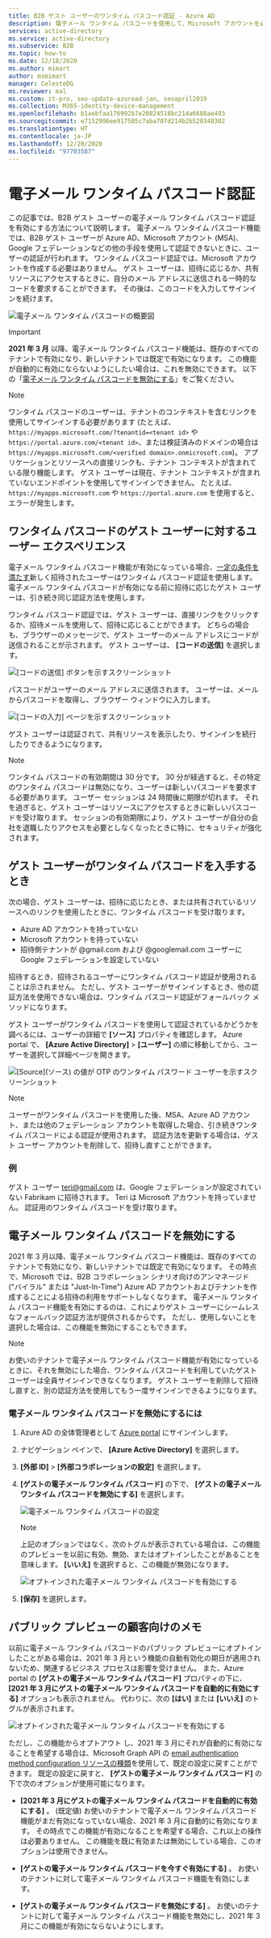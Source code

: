 ```yaml
---
title: B2B ゲスト ユーザーのワンタイム パスコード認証 - Azure AD
description: 電子メール ワンタイム パスコードを使用して、Microsoft アカウントを必要とせずに B2B ゲスト ユーザーを認証する方法について説明します。
services: active-directory
ms.service: active-directory
ms.subservice: B2B
ms.topic: how-to
ms.date: 12/18/2020
ms.author: mimart
author: msmimart
manager: CelesteDG
ms.reviewer: mal
ms.custom: it-pro, seo-update-azuread-jan, seoapril2019
ms.collection: M365-identity-device-management
ms.openlocfilehash: b1aebfaa176992b7e20824518bc214a6688ae493
ms.sourcegitcommit: e7152996ee917505c7aba707d214b2b520348302
ms.translationtype: HT
ms.contentlocale: ja-JP
ms.lasthandoff: 12/20/2020
ms.locfileid: "97703587"
---
```

# <a name="email-one-time-passcode-authentication"></a>電子メール ワンタイム パスコード認証

この記事では、B2B ゲスト ユーザーの電子メール ワンタイム パスコード認証を有効にする方法について説明します。 電子メール ワンタイム パスコード機能では、B2B ゲスト ユーザーが Azure AD、Microsoft アカウント (MSA)、Google フェデレーションなどの他の手段を使用して認証できないときに、ユーザーの認証が行われます。 ワンタイム パスコード認証では、Microsoft アカウントを作成する必要はありません。 ゲスト ユーザーは、招待に応じるか、共有リソースにアクセスするときに、自分のメール アドレスに送信される一時的なコードを要求することができます。 その後は、このコードを入力してサインインを続けます。

![電子メール ワンタイム パスコードの概要図](media/one-time-passcode/email-otp.png)

> [!IMPORTANT]
> **2021 年 3 月** 以降、電子メール ワンタイム パスコード機能は、既存のすべてのテナントで有効になり、新しいテナントでは既定で有効になります。 この機能が自動的に有効にならないようにしたい場合は、これを無効にできます。 以下の「[電子メール ワンタイム パスコードを無効にする](#disable-email-one-time-passcode)」をご覧ください。

> [!NOTE]
> ワンタイム パスコードのユーザーは、テナントのコンテキストを含むリンクを使用してサインインする必要があります (たとえば、`https://myapps.microsoft.com/?tenantid=<tenant id>` や `https://portal.azure.com/<tenant id>`、または検証済みのドメインの場合は `https://myapps.microsoft.com/<verified domain>.onmicrosoft.com`)。 アプリケーションとリソースへの直接リンクも、テナント コンテキストが含まれている限り機能します。 ゲスト ユーザーは現在、テナント コンテキストが含まれていないエンドポイントを使用してサインインできません。 たとえば、`https://myapps.microsoft.com` や `https://portal.azure.com` を使用すると、エラーが発生します。

## <a name="user-experience-for-one-time-passcode-guest-users"></a>ワンタイム パスコードのゲスト ユーザーに対するユーザー エクスペリエンス

電子メール ワンタイム パスコード機能が有効になっている場合、[一定の条件を満たす](#when-does-a-guest-user-get-a-one-time-passcode)新しく招待されたユーザーはワンタイム パスコード認証を使用します。 電子メール ワンタイム パスコードが有効になる前に招待に応じたゲスト ユーザーは、引き続き同じ認証方法を使用します。

ワンタイム パスコード認証では、ゲスト ユーザーは、直接リンクをクリックするか、招待メールを使用して、招待に応じることができます。 どちらの場合も、ブラウザーのメッセージで、ゲスト ユーザーのメール アドレスにコードが送信されることが示されます。 ゲスト ユーザーは、 **[コードの送信]** を選択します。

   ![[コードの送信] ボタンを示すスクリーンショット](media/one-time-passcode/otp-send-code.png)

パスコードがユーザーのメール アドレスに送信されます。 ユーザーは、メールからパスコードを取得し、ブラウザー ウィンドウに入力します。

   ![[コードの入力] ページを示すスクリーンショット](media/one-time-passcode/otp-enter-code.png)

ゲスト ユーザーは認証されて、共有リソースを表示したり、サインインを続行したりできるようになります。

> [!NOTE]
> ワンタイム パスコードの有効期間は 30 分です。 30 分が経過すると、その特定のワンタイム パスコードは無効になり、ユーザーは新しいパスコードを要求する必要があります。 ユーザー セッションは 24 時間後に期限が切れます。 それを過ぎると、ゲスト ユーザーはリソースにアクセスするときに新しいパスコードを受け取ります。 セッションの有効期限により、ゲスト ユーザーが自分の会社を退職したりアクセスを必要としなくなったときに特に、セキュリティが強化されます。

## <a name="when-does-a-guest-user-get-a-one-time-passcode"></a>ゲスト ユーザーがワンタイム パスコードを入手するとき

次の場合、ゲスト ユーザーは、招待に応じたとき、または共有されているリソースへのリンクを使用したときに、ワンタイム パスコードを受け取ります。

- Azure AD アカウントを持っていない
- Microsoft アカウントを持っていない
- 招待側テナントが @gmail.com および @googlemail.com ユーザーに Google フェデレーションを設定していない

招待するとき、招待されるユーザーにワンタイム パスコード認証が使用されることは示されません。 ただし、ゲスト ユーザーがサインインするとき、他の認証方法を使用できない場合は、ワンタイム パスコード認証がフォールバック メソッドになります。

ゲスト ユーザーがワンタイム パスコードを使用して認証されているかどうかを調べるには、ユーザーの詳細で **[ソース]** プロパティを確認します。 Azure portal で、 **[Azure Active Directory]**  >  **[ユーザー]** の順に移動してから、ユーザーを選択して詳細ページを開きます。

![[Source]\(ソース\) の値が OTP のワンタイム パスワード ユーザーを示すスクリーンショット](media/one-time-passcode/guest-user-properties.png)

> [!NOTE]
> ユーザーがワンタイム パスコードを使用した後、MSA、Azure AD アカウント、または他のフェデレーション アカウントを取得した場合、引き続きワンタイム パスコードによる認証が使用されます。 認証方法を更新する場合は、ゲスト ユーザー アカウントを削除して、招待し直すことができます。

### <a name="example"></a>例

ゲスト ユーザー teri@gmail.com は、Google フェデレーションが設定されていない Fabrikam に招待されます。 Teri は Microsoft アカウントを持っていません。 認証用のワンタイム パスコードを受け取ります。

## <a name="disable-email-one-time-passcode"></a>電子メール ワンタイム パスコードを無効にする

2021 年 3 月以降、電子メール ワンタイム パスコード機能は、既存のすべてのテナントで有効になり、新しいテナントでは既定で有効になります。 その時点で、Microsoft では、B2B コラボレーション シナリオ向けのアンマネージド ("バイラル" または "Just-In-Time") Azure AD アカウントおよびテナントを作成することによる招待の利用をサポートしなくなります。 電子メール ワンタイム パスコード機能を有効にするのは、これによりゲスト ユーザーにシームレスなフォールバック認証方法が提供されるからです。 ただし、使用しないことを選択した場合は、この機能を無効にすることもできます。

> [!NOTE]
>
> お使いのテナントで電子メール ワンタイム パスコード機能が有効になっているときに、それを無効にした場合、ワンタイム パスコードを利用していたゲスト ユーザーは全員サインインできなくなります。 ゲスト ユーザーを削除して招待し直すと、別の認証方法を使用してもう一度サインインできるようになります。

### <a name="to-disable-the-email-one-time-passcode-feature"></a>電子メール ワンタイム パスコードを無効にするには

1. Azure AD の全体管理者として [Azure portal](https://portal.azure.com/) にサインインします。

2. ナビゲーション ペインで、 **[Azure Active Directory]** を選択します。

3. **[外部 ID]**  >  **[外部コラボレーションの設定]** を選択します。

4. **[ゲストの電子メール ワンタイム パスコード]** の下で、 **[ゲストの電子メール ワンタイム パスコードを無効にする]** を選択します。

    ![電子メール ワンタイム パスコードの設定](media/one-time-passcode/otp-admin-settings.png)

   > [!NOTE]
   > 上記のオプションではなく、次のトグルが表示されている場合は、この機能のプレビューを以前に有効、無効、またはオプトインしたことがあることを意味します。 **[いいえ]** を選択すると、この機能が無効になります。
   >
   >![オプトインされた電子メール ワンタイム パスコードを有効にする](media/delegate-invitations/enable-email-otp-opted-in.png)

5. **[保存]** を選択します。

## <a name="note-for-public-preview-customers"></a>パブリック プレビューの顧客向けのメモ

以前に電子メール ワンタイム パスコードのパブリック プレビューにオプトインしたことがある場合は、2021 年 3 月という機能の自動有効化の期日が適用されないため、関連するビジネス プロセスは影響を受けません。 また、Azure portal の **[ゲストの電子メール ワンタイム パスコード]** プロパティの下に、 **[2021 年 3 月にゲストの電子メール ワンタイム パスコードを自動的に有効にする]** オプションも表示されません。 代わりに、次の **[はい]** または **[いいえ]** のトグルが表示されます。

![オプトインされた電子メール ワンタイム パスコードを有効にする](media/delegate-invitations/enable-email-otp-opted-in.png)

ただし、この機能からオプトアウト し、2021 年 3 月にそれが自動的に有効になることを希望する場合は、Microsoft Graph API の [email authentication method configuration リソースの種類](https://aka.ms/exid-graphemailauth)を使用して、既定の設定に戻すことができます。 既定の設定に戻すと、 **[ゲストの電子メール ワンタイム パスコード]** の下で次のオプションが使用可能になります。

- **[2021 年 3 月にゲストの電子メール ワンタイム パスコードを自動的に有効にする]** 。 (既定値) お使いのテナントで電子メール ワンタイム パスコード機能がまだ有効になっていない場合、2021 年 3 月に自動的に有効になります。 その時点でこの機能が有効になることを希望する場合、これ以上の操作は必要ありません。 この機能を既に有効または無効にしている場合、このオプションは使用できません。

- **[ゲストの電子メール ワンタイム パスコードを今すぐ有効にする]** 。 お使いのテナントに対して電子メール ワンタイム パスコード機能を有効にします。

- **[ゲストの電子メール ワンタイム パスコードを無効にする]** 。 お使いのテナントに対して電子メール ワンタイム パスコード機能を無効にし、2021 年 3 月にこの機能が有効にならないようにします。
